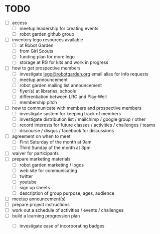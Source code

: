 
# TODO

 - [ ] access
    - [ ] meetup leadership for creating events
    - [ ] robot garden github group
 - [ ] inventory lego resources available
    - [ ] at Robot Garden
    - [ ] from Girl Scouts
    - [ ] funding plan for more lego
    - [ ] storage at RG for kits and work in progress
 - [ ] how to get prospective members
    - [ ] investigate lego@robotgarden.org email alias for info requests
    - [ ] meetup announcement
    - [ ] robot garden mailing list announcement
    - [ ] flyer(s) at libraries, schools
    - [ ] differentiation between LRC and Play-Well
    - [ ] membership pitch
 - [ ] how to communicate with members and prospective members
    - [ ] investigate system for keeping track of members
    - [ ] investigate distribution list / mailchimp / google group / other
    - [ ] record interests for future classes / activities / challenges / teams
    - [ ] discourse / disqus / facebook for discussions
 - [ ] agreement on when to meet
    - [ ] First Saturday of the month at 9am
    - [ ] Third Sunday of the month at 3pm
 - [ ] waiver for participants
 - [ ] prepare marketing materials
    - [ ] robot garden marketing / logos
    - [ ] web site for communicating
    - [ ] twitter
    - [ ] youtube
    - [ ] sign up sheets
    - [ ] description of group purpose, ages, audience
 - [ ] meetup announcement(s)
 - [ ] prepare project instructions
 - [ ] work out a schedule of activities / events / challenges
 - [ ] build a learning progression plan
    - [ ] investigate ease of incorporating badges

